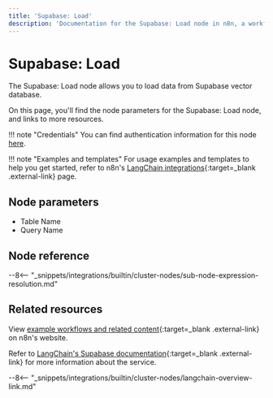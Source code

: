 ```yaml
---
title: 'Supabase: Load'
description: 'Documentation for the Supabase: Load node in n8n, a workflow automation platform. Includes details of operations and configuration, and links to examples and credentials information.'
---
```


# Supabase: Load

The Supabase: Load node allows you to load data from Supabase vector database.

On this page, you'll find the node parameters for the Supabase: Load node, and links to more resources.

!!! note "Credentials"
    You can find authentication information for this node [here](/integrations/builtin/credentials/supabase/).

!!! note "Examples and templates"
	For usage examples and templates to help you get started, refer to n8n's [LangChain integrations](https://n8n.io/integrations/supabase-load/){:target=_blank .external-link} page.
	
## Node parameters

* Table Name
* Query Name

## Node reference

--8<-- "_snippets/integrations/builtin/cluster-nodes/sub-node-expression-resolution.md"

## Related resources

View [example workflows and related content](https://n8n.io/integrations/supabase-load/){:target=_blank .external-link} on n8n's website.

Refer to [LangChain's Supabase documentation](https://js.langchain.com/docs/modules/data_connection/vectorstores/integrations/supabase){:target=_blank .external-link} for more information about the service.

--8<-- "_snippets/integrations/builtin/cluster-nodes/langchain-overview-link.md"
